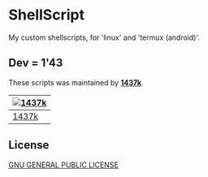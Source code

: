 # ShellScript
My custom shellscripts, for 'linux' and 'termux (android)'.



## Dev = 1'43
These scripts was maintained by [**1437k**](https://github.com/iamvk1437k).

[![1437k](https://github.com/iamvk1437k.png?size=100)](https://github.com/iamvk1437k) |
--- |
[1437k](https://github.com/iamvk1437k) |

## License

[GNU GENERAL PUBLIC LICENSE](./LICENSE)

